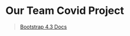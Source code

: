 # Our Team Covid Project

> [Bootstrap 4.3 Docs](https://getbootstrap.com/docs/4.3/components/badge/)